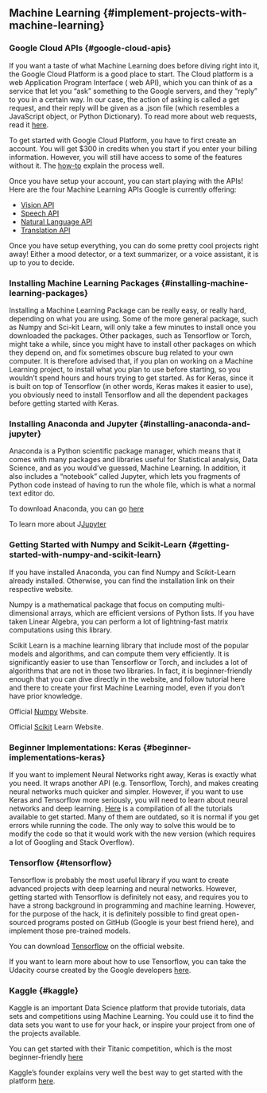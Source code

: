 ## Machine Learning {#implement-projects-with-machine-learning}

### Google Cloud APIs {#google-cloud-apis}

If you want a taste of what Machine Learning does before diving right into it, the Google Cloud Platform is a good place to start. The Cloud platform is a web Application Program Interface \( web API\), which you can think of as a service that let you “ask” something to the Google servers, and they “reply” to you in a certain way. In our case, the action of asking is called a get request, and their reply will be given as a .json file \(which resembles a JavaScript object, or Python Dictionary\). To read more about web requests, read it [here](https://www.tutorialspoint.com/http/http_requests.htm).

To get started with Google Cloud Platform, you have to first create an account. You will get $300 in credits when you start if you enter your billing information. However, you will still have access to some of the features without it. The [how-to](https://cloud.google.com/billing/docs/how-to/manage-billing-account) explain the process well.

Once you have setup your account, you can start playing with the APIs! Here are the four Machine Learning APIs Google is currently offering:

* [Vision API](https://cloud.google.com/vision/docs/quickstart)
* [Speech API](https://cloud.google.com/speech/docs/apis)
* [Natural Language API](https://cloud.google.com/natural-language/docs/reference/rest/)
* [Translation API](https://cloud.google.com/translate/docs/apis)

Once you have setup everything, you can do some pretty cool projects right away! Either a mood detector, or a text summarizer, or a voice assistant, it is up to you to decide.

### Installing Machine Learning Packages {#installing-machine-learning-packages}

Installing a Machine Learning Package can be really easy, or really hard, depending on what you are using. Some of the more general package, such as Numpy and Sci-kit Learn, will only take a few minutes to install once you downloaded the packages. Other packages, such as Tensorflow or Torch, might take a while, since you might have to install other packages on which they depend on, and fix sometimes obscure bug related to your own computer. It is therefore advised that, if you plan on working on a Machine Learning project, to install what you plan to use before starting, so you wouldn’t spend hours and hours trying to get started. As for Keras, since it is built on top of Tensorflow \(in other words, Keras makes it easier to use\), you obviously need to install Tensorflow and all the dependent packages before getting started with Keras.

### Installing Anaconda and Jupyter {#installing-anaconda-and-jupyter}

Anaconda is a Python scientific package manager, which means that it comes with many packages and libraries useful for Statistical analysis, Data Science, and as you would’ve guessed, Machine Learning. In addition, it also includes a “notebook” called Jupyter, which lets you fragments of Python code instead of having to run the whole file, which is what a normal text editor do.

To download Anaconda, you can go [here](https://www.anaconda.com/download/)

To learn more about J[Jupyter](https://www.datacamp.com/community/tutorials/tutorial-jupyter-notebook)

### Getting Started with Numpy and Scikit-Learn {#getting-started-with-numpy-and-scikit-learn}

If you have installed Anaconda, you can find Numpy and Scikit-Learn already installed. Otherwise, you can find the installation link on their respective website.

Numpy is a mathematical package that focus on computing multi-dimensional arrays, which are efficient versions of Python lists. If you have taken Linear Algebra, you can perform a lot of lightning-fast matrix computations using this library.

Scikit Learn is a machine learning library that include most of the popular models and algorithms, and can compute them very efficiently. It is significantly easier to use than Tensorflow or Torch, and includes a lot of algorithms that are not in those two libraries. In fact, it is beginner-friendly enough that you can dive directly in the website, and follow tutorial here and there to create your first Machine Learning model, even if you don’t have prior knowledge.

Official [Numpy](http://www.numpy.org/) Website.

Official [Scikit](http://scikit-learn.org) Learn Website.

### Beginner Implementations: Keras {#beginner-implementations-keras}

If you want to implement Neural Networks right away, Keras is exactly what you need. It wraps another API \(e.g. Tensorflow, Torch\), and makes creating neural networks much quicker and simpler. However, if you want to use Keras and Tensorflow more seriously, you will need to learn about neural networks and deep learning. [Here](https://github.com/fchollet/keras-resources) is a compilation of all the tutorials available to get started. Many of them are outdated, so it is normal if you get errors while running the code. The only way to solve this would be to modify the code so that it would work with the new version \(which requires a lot of Googling and Stack Overflow\).

### Tensorflow {#tensorflow}

Tensorflow is probably the most useful library if you want to create advanced projects with deep learning and neural networks. However, getting started with Tensorflow is definitely not easy, and requires you to have a strong background in programming and machine learning. However, for the purpose of the hack, it is definitely possible to find great open-sourced programs posted on GitHub \(Google is your best friend here\), and implement those pre-trained models.

You can download [Tensorflow](https://www.tensorflow.org/install/) on the official website.

If you want to learn more about how to use Tensorflow, you can take the Udacity course created by the Google developers [here](https://www.udacity.com/course/deep-learning--ud730).

### Kaggle {#kaggle}

Kaggle is an important Data Science platform that provide tutorials, data sets and competitions using Machine Learning. You could use it to find the data sets you want to use for your hack, or inspire your project from one of the projects available.

You can get started with their Titanic competition, which is the most beginner-friendly [here](https://www.kaggle.com/c/titanic)

Kaggle’s founder explains very well the best way to get started with the platform [here](https://www.quora.com/How-should-a-beginner-get-started-on-Kaggle/answer/Anthony-Goldbloom?srid=UWVn).

